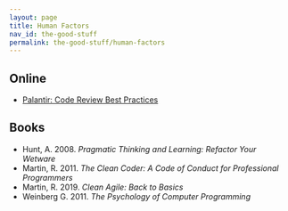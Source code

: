 ```yaml
---
layout: page
title: Human Factors
nav_id: the-good-stuff
permalink: the-good-stuff/human-factors
---
```


## Online

- [Palantir: Code Review Best Practices](https://medium.com/palantir/code-review-best-practices-19e02780015f)

## Books

- Hunt, A. 2008. _Pragmatic Thinking and Learning: Refactor Your Wetware_
- Martin, R. 2011. _The Clean Coder: A Code of Conduct for Professional Programmers_
- Martin, R. 2019. _Clean Agile: Back to Basics_
- Weinberg G. 2011. _The Psychology of Computer Programming_
